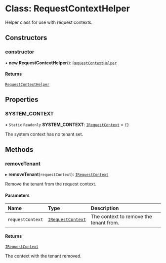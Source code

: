 # Class: RequestContextHelper

Helper class for use with request contexts.

## Constructors

### constructor

• **new RequestContextHelper**(): [`RequestContextHelper`](RequestContextHelper.md)

#### Returns

[`RequestContextHelper`](RequestContextHelper.md)

## Properties

### SYSTEM\_CONTEXT

▪ `Static` `Readonly` **SYSTEM\_CONTEXT**: [`IRequestContext`](../interfaces/IRequestContext.md) = `{}`

The system context has no tenant set.

## Methods

### removeTenant

▸ **removeTenant**(`requestContext`): [`IRequestContext`](../interfaces/IRequestContext.md)

Remove the tenant from the request context.

#### Parameters

| Name | Type | Description |
| :------ | :------ | :------ |
| `requestContext` | [`IRequestContext`](../interfaces/IRequestContext.md) | The context to remove the tenant from. |

#### Returns

[`IRequestContext`](../interfaces/IRequestContext.md)

The context with the tenant removed.
